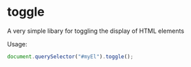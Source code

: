 # toggle
A very simple libary for toggling the display of HTML elements

Usage:
```js
document.querySelector("#myEl").toggle();
```
